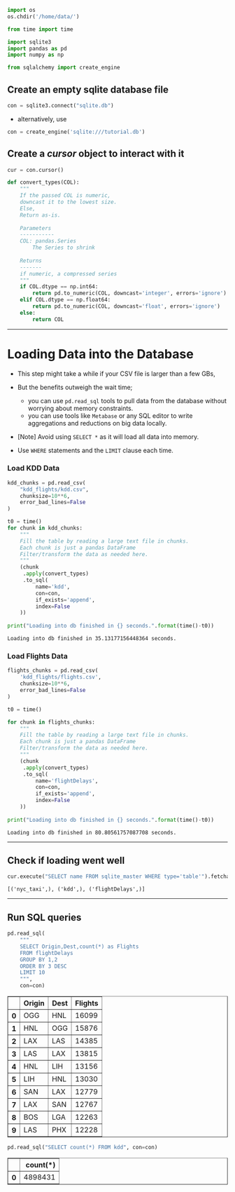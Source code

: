 ```python
import os
os.chdir('/home/data/')

from time import time
```


```python
import sqlite3
import pandas as pd
import numpy as np

from sqlalchemy import create_engine
```

## Create an empty sqlite database file


```python
con = sqlite3.connect("sqlite.db")
```

- alternatively, use

```python
con = create_engine('sqlite:///tutorial.db')
```

## Create a _cursor_ object to interact with it


```python
cur = con.cursor()
```


```python
def convert_types(COL):
    """
    If the passed COL is numeric,
    downcast it to the lowest size.
    Else,
    Return as-is.
    
    Parameters
    -----------
    COL: pandas.Series
        The Series to shrink
        
    Returns
    -------
    if numeric, a compressed series
    """
    if COL.dtype == np.int64:
        return pd.to_numeric(COL, downcast='integer', errors='ignore')
    elif COL.dtype == np.float64:
        return pd.to_numeric(COL, downcast='float', errors='ignore')
    else:
        return COL
```

---
# Loading Data into the Database

- This step might take a while if your CSV file is larger than a few GBs, 

- But the benefits outweigh the wait time;
    - you can use `pd.read_sql` tools to pull data from the database without worrying about memory constraints.
    - you can use tools like `Metabase` or any SQL editor to write aggregations and reductions on big data locally.  
    
    
- [Note] Avoid using `SELECT *` as it will load all data into memory. 

- Use `WHERE` statements and the `LIMIT` clause each time.

### Load KDD Data


```python
kdd_chunks = pd.read_csv(
    "kdd_flights/kdd.csv", 
    chunksize=10**6, 
    error_bad_lines=False
)
```


```python
t0 = time()
for chunk in kdd_chunks:
    """
    Fill the table by reading a large text file in chunks.
    Each chunk is just a pandas DataFrame
    Filter/transform the data as needed here.
    """
    (chunk
     .apply(convert_types)
     .to_sql(
         name='kdd', 
         con=con, 
         if_exists='append',
         index=False
    ))
    
print("Loading into db finished in {} seconds.".format(time()-t0))
```

    Loading into db finished in 35.13177156448364 seconds.


### Load Flights Data


```python
flights_chunks = pd.read_csv(
    'kdd_flights/flights.csv', 
    chunksize=10**6,
    error_bad_lines=False
)
```


```python
t0 = time()

for chunk in flights_chunks:
    """
    Fill the table by reading a large text file in chunks.
    Each chunk is just a pandas DataFrame
    Filter/transform the data as needed here.
    """
    (chunk
     .apply(convert_types)
     .to_sql(
         name='flightDelays', 
         con=con, 
         if_exists='append',
         index=False
    ))
    
print("Loading into db finished in {} seconds.".format(time()-t0))
```

    Loading into db finished in 80.80561757087708 seconds.


---
## Check if loading went well


```python
cur.execute("SELECT name FROM sqlite_master WHERE type='table'").fetchall()
```




    [('nyc_taxi',), ('kdd',), ('flightDelays',)]



---
## Run SQL queries


```python
pd.read_sql(
    """
    SELECT Origin,Dest,count(*) as Flights
    FROM flightDelays 
    GROUP BY 1,2
    ORDER BY 3 DESC
    LIMIT 10
    """, 
    con=con)
```




<div>
<style scoped>
    .dataframe tbody tr th:only-of-type {
        vertical-align: middle;
    }

    .dataframe tbody tr th {
        vertical-align: top;
    }

    .dataframe thead th {
        text-align: right;
    }
</style>
<table border="1" class="dataframe">
  <thead>
    <tr style="text-align: right;">
      <th></th>
      <th>Origin</th>
      <th>Dest</th>
      <th>Flights</th>
    </tr>
  </thead>
  <tbody>
    <tr>
      <th>0</th>
      <td>OGG</td>
      <td>HNL</td>
      <td>16099</td>
    </tr>
    <tr>
      <th>1</th>
      <td>HNL</td>
      <td>OGG</td>
      <td>15876</td>
    </tr>
    <tr>
      <th>2</th>
      <td>LAX</td>
      <td>LAS</td>
      <td>14385</td>
    </tr>
    <tr>
      <th>3</th>
      <td>LAS</td>
      <td>LAX</td>
      <td>13815</td>
    </tr>
    <tr>
      <th>4</th>
      <td>HNL</td>
      <td>LIH</td>
      <td>13156</td>
    </tr>
    <tr>
      <th>5</th>
      <td>LIH</td>
      <td>HNL</td>
      <td>13030</td>
    </tr>
    <tr>
      <th>6</th>
      <td>SAN</td>
      <td>LAX</td>
      <td>12779</td>
    </tr>
    <tr>
      <th>7</th>
      <td>LAX</td>
      <td>SAN</td>
      <td>12767</td>
    </tr>
    <tr>
      <th>8</th>
      <td>BOS</td>
      <td>LGA</td>
      <td>12263</td>
    </tr>
    <tr>
      <th>9</th>
      <td>LAS</td>
      <td>PHX</td>
      <td>12228</td>
    </tr>
  </tbody>
</table>
</div>




```python
pd.read_sql("SELECT count(*) FROM kdd", con=con)
```




<div>
<style scoped>
    .dataframe tbody tr th:only-of-type {
        vertical-align: middle;
    }

    .dataframe tbody tr th {
        vertical-align: top;
    }

    .dataframe thead th {
        text-align: right;
    }
</style>
<table border="1" class="dataframe">
  <thead>
    <tr style="text-align: right;">
      <th></th>
      <th>count(*)</th>
    </tr>
  </thead>
  <tbody>
    <tr>
      <th>0</th>
      <td>4898431</td>
    </tr>
  </tbody>
</table>
</div>


